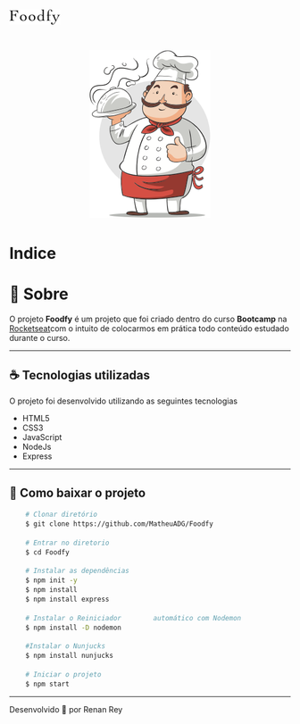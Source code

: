 <h1>
    <img src=public/assets/logo.png>
</h1>

<h1 align="center">
    <img src=public/assets/chef.png>
</h1>

# Indice

# :hamburger: Sobre

O projeto **Foodfy** é um projeto que foi criado dentro do curso **Bootcamp** na [Rocketseat](https://rocketseat.com.br/)com o intuito de colocarmos em prática todo conteúdo estudado durante o curso.

---

## :coffee: Tecnologias utilizadas

O projeto foi desenvolvido utilizando as seguintes tecnologias

- HTML5
- CSS3
- JavaScript
- NodeJs
- Express

---

## :fried_egg: Como baixar o projeto

```Bash
    # Clonar diretório 
    $ git clone https://github.com/MatheuADG/Foodfy

    # Entrar no diretorio
    $ cd Foodfy

    # Instalar as dependências
    $ npm init -y
    $ npm install
    $ npm install express

    # Instalar o Reiniciador        automático com Nodemon
    $ npm install -D nodemon

    #Instalar o Nunjucks
    $ npm install nunjucks

    # Iniciar o projeto
    $ npm start
```

---

Desenvolvido :lobster: por Renan Rey

